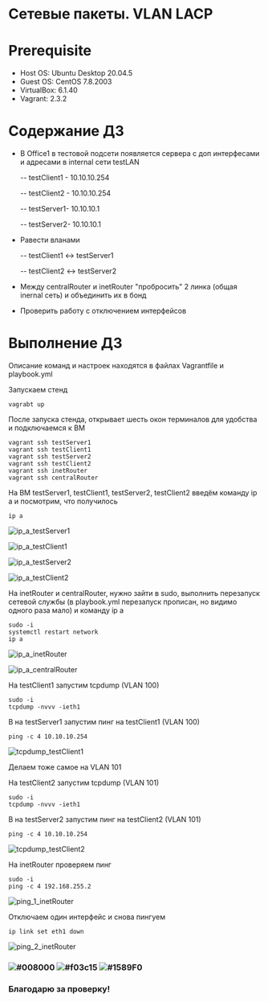 # Сетевые пакеты. VLAN LACP

# **Prerequisite**

- Host OS: Ubuntu Desktop 20.04.5
- Guest OS: CentOS 7.8.2003
- VirtualBox: 6.1.40
- Vagrant: 2.3.2

# **Содержание ДЗ**

- В Office1 в тестовой подсети появляется сервера с доп интерфесами и адресами в internal сети testLAN

	-- testClient1 - 10.10.10.254
	
	-- testClient2 - 10.10.10.254
	
	-- testServer1- 10.10.10.1
	
	-- testServer2- 10.10.10.1
	
- Равести вланами

	-- testClient1 <-> testServer1
	
	-- testClient2 <-> testServer2
	
- Между centralRouter и inetRouter "пробросить" 2 линка (общая inernal сеть) и объединить их в бонд

- Проверить работу c отключением интерфейсов

# **Выполнение ДЗ**

Описание команд и настроек находятся в файлах Vagrantfile и playbook.yml

Запускаем стенд
```
vagrabt up
```

После запуска стенда, открывает шесть окон терминалов для удобства и подключаемся к ВМ
```
vagrant ssh testServer1
vagrant ssh testClient1
vagrant ssh testServer2
vagrant ssh testClient2
vagrant ssh inetRouter
vagrant ssh centralRouter
```

На ВМ testServer1, testClient1, testServer2, testClient2 введём команду ip a и посмотрим, что получилось
```
ip a
```

![ip_a_testServer1](https://user-images.githubusercontent.com/91377497/207095925-bbd31d20-4394-4b45-a8b7-edf1e0dbde57.jpg)

![ip_a_testClient1](https://user-images.githubusercontent.com/91377497/207096004-9049be3b-1e89-40bf-9dcf-9536e63bd40f.jpg)

![ip_a_testServer2](https://user-images.githubusercontent.com/91377497/207096046-79eea531-c739-4404-8d81-d8920d1dc549.jpg)

![ip_a_testClient2](https://user-images.githubusercontent.com/91377497/207096102-5ba4e9c5-48be-40ed-9b19-23357a74ab1d.jpg)

На inetRouter и centralRouter, нужно зайти в sudo, выполнить перезапуск сетевой службы (в playbook.yml перезапуск прописан, но видимо одного раза мало) и команду ip a
```
sudo -i
systemctl restart network
ip a
```

![ip_a_inetRouter](https://user-images.githubusercontent.com/91377497/207096215-dc7c5faf-8704-4d8e-8b50-6896508b65e2.jpg)

![ip_a_centralRouter](https://user-images.githubusercontent.com/91377497/207096237-8c5250ac-ee45-413d-99c9-d5b8243e2f58.jpg)

На testClient1 запустим tcpdump (VLAN 100)
```
sudo -i
tcpdump -nvvv -ieth1
```

В на testServer1 запустим пинг на testClient1 (VLAN 100)
```
ping -c 4 10.10.10.254
```

![tcpdump_testClient1](https://user-images.githubusercontent.com/91377497/207096341-72ebbaa4-a118-4b2b-942b-e897c4376546.jpg)

Делаем тоже самое на VLAN 101

На testClient2 запустим tcpdump (VLAN 101)
```
sudo -i
tcpdump -nvvv -ieth1
```

В на testServer2 запустим пинг на testClient2 (VLAN 101)
```
ping -c 4 10.10.10.254
```

![tcpdump_testClient2](https://user-images.githubusercontent.com/91377497/207096540-bf401bab-a052-427e-9b0d-1d27d445339e.jpg)

На inetRouter проверяем пинг
```
sudo -i
ping -c 4 192.168.255.2
```

![ping_1_inetRouter](https://user-images.githubusercontent.com/91377497/207096602-618fb170-da76-4823-ae3a-74369acb8d1b.jpg)

Отключаем один интерфейс и снова пингуем
```
ip link set eth1 down
```

![ping_2_inetRouter](https://user-images.githubusercontent.com/91377497/207096634-7c51a895-5332-4263-83ec-3878f9805942.jpg)

### ![#008000](https://placehold.co/15x15/008000/008000.png) ![#f03c15](https://placehold.co/15x15/f03c15/f03c15.png) ![#1589F0](https://placehold.co/15x15/1589F0/1589F0.png)
### Благодарю за проверку!
